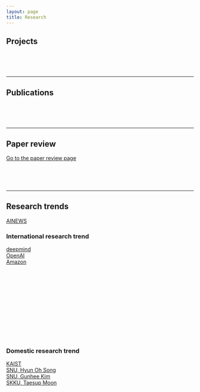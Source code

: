 ```yaml
---
layout: page
title: Research
---
```


## Projects

<br><br><br>

---

## Publications

<br><br><br>

---

## Paper review

[Go to the paper review page](https://userdyk-github.github.io/research/PAPER-REVIEW.html)

<br><br><br>

---

## Research trends

<a href='https://artificialintelligence-news.com/'>AINEWS</a><br>

### International research trend
<a href='https://deepmind.com'>deepmind</a><br>
<a href='https://openai.com/'>OpenAI</a><br>
<a href='https://www.aboutamazon.com/research'>Amazon</a><br>

<a href=''></a><br>
<a href=''></a><br>
<a href=''></a><br>
<a href=''></a><br>
<a href=''></a><br>
<a href=''></a><br>
<a href=''></a><br>


<br><br><br>


### Domestic research trend
<a href='https://kis.kaist.ac.kr/index.php?mid=KIAI_O'>KAIST</a><br>
<a href='http://mllab.snu.ac.kr/'>SNU, Hyun Oh Song</a><br>
<a href='http://vision.snu.ac.kr/'>SNU, Gunhee Kim</a><br>
<a href='https://mindlab-skku.github.io/'>SKKU, Taesup Moon</a><br>
<a href=''></a><br>
<a href=''></a><br>
<a href=''></a><br>
<a href=''></a><br>
<a href=''></a><br>
<a href=''></a><br>
<a href=''></a><br>
<a href=''></a><br>
<a href=''></a><br>
